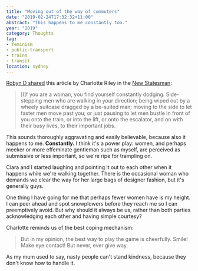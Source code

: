 ```yaml
---
title: "Moving out of the way of commuters"
date: "2019-02-24T17:32:32+11:00"
abstract: "This happens to me constantly too."
year: "2019"
category: Thoughts
tag:
- feminism
- public-transport
- trains
- transit
location: sydney
---
```

[Robyn D shared] this article by Charlotte Riley in the [New Statesman]\:

> [I]f you are a woman, you find yourself constantly dodging. Side-stepping men who are walking in your direction; being wiped out by a wheely suitcase dragged by a be-suited man; moving to the side to let faster men move past you; or just pausing to let men bustle in front of you onto the train, or into the lift, or onto the escalator, and on with their busy lives, to their important jobs. 

This sounds thoroughly aggravating and easily believable, because also it happens to me. **Constantly.** I think it's a power play: women, and perhaps meeker or more effeminate gentleman such as myself, are perceived as submissive or less important, so we're ripe for trampling on.

Clara and I started laughing and pointing it out to each other when it happens while we're walking together. There is the occasional woman who demands we clear the way for her large bags of designer fashion, but it's generally guys.

One thing I have going for me that perhaps fewer women have is my height. I can peer ahead and spot snowplowers before they reach me so I can preemptively avoid. But why should it always be us, rather than both parties acknowledging each other and having simple courtesy?

Charlotte reminds us of the best coping mechanism:

> But in my opinion, the best way to play the game is cheerfully. Smile! Make eye contact! But never, ever give way.

As my mum used to say, nasty people can't stand kindness, because they don't know how to handle it.

[Robyn D shared]: https://twitter.com/KoparaFallsKid/status/1099543262828740609
[New Statesman]: https://www.newstatesman.com/politics/feminism/2019/02/how-play-patriarchy-chicken-why-i-refuse-move-out-way-men

